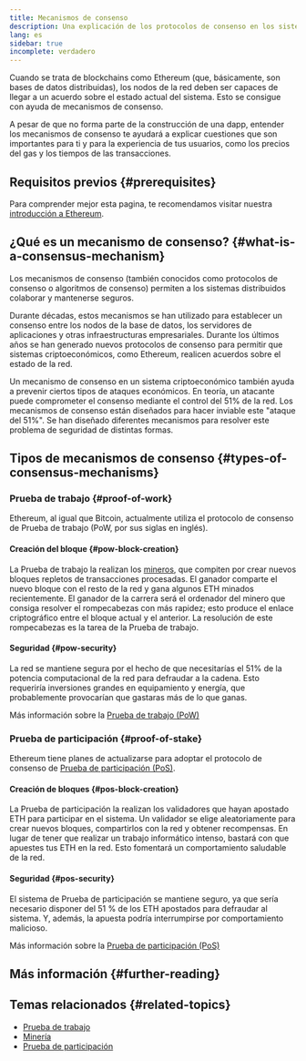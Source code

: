 ```yaml
---
title: Mecanismos de consenso
description: Una explicación de los protocolos de consenso en los sistemas distribuidos y de su función en Etherum.
lang: es
sidebar: true
incomplete: verdadero
---
```


Cuando se trata de blockchains como Ethereum (que, básicamente, son bases de datos distribuidas), los nodos de la red deben ser capaces de llegar a un acuerdo sobre el estado actual del sistema. Esto se consigue con ayuda de mecanismos de consenso.

A pesar de que no forma parte de la construcción de una dapp, entender los mecanismos de consenso te ayudará a explicar cuestiones que son importantes para ti y para la experiencia de tus usuarios, como los precios del gas y los tiempos de las transacciones.

## Requisitos previos {#prerequisites}

Para comprender mejor esta pagina, te recomendamos visitar nuestra [introducción a Ethereum](/developers/docs/intro-to-ethereum/).

## ¿Qué es un mecanismo de consenso? {#what-is-a-consensus-mechanism}

Los mecanismos de consenso (también conocidos como protocolos de consenso o algoritmos de consenso) permiten a los sistemas distribuidos colaborar y mantenerse seguros.

Durante décadas, estos mecanismos se han utilizado para establecer un consenso entre los nodos de la base de datos, los servidores de aplicaciones y otras infraestructuras empresariales. Durante los últimos años se han generado nuevos protocolos de consenso para permitir que sistemas criptoeconómicos, como Ethereum, realicen acuerdos sobre el estado de la red.

Un mecanismo de consenso en un sistema criptoeconómico también ayuda a prevenir ciertos tipos de ataques económicos. En teoría, un atacante puede comprometer el consenso mediante el control del 51% de la red. Los mecanismos de consenso están diseñados para hacer inviable este "ataque del 51%". Se han diseñado diferentes mecanismos para resolver este problema de seguridad de distintas formas.

<!-- ### Consensus -->

<!-- Formal requirements for a consensus protocol may include: -->

<!-- - Agreement: All correct processes must agree on the same value. -->
<!-- - Weak validity: For each correct process, its output must be the input of some correct process. -->
<!-- - Strong validity: If all correct processes receive the same input value, then they must all output that value. -->
<!-- - Termination: All processes must eventually decide on an output value -->

<!-- ### Fault tolerance -->
<!-- TODO explain how protocols must be fault tolerant -->

## Tipos de mecanismos de consenso {#types-of-consensus-mechanisms}

<!-- TODO -->
<!-- Why do different consensus protocols exist? -->
<!-- What are the tradeoffs of each? -->

### Prueba de trabajo {#proof-of-work}

Ethereum, al igual que Bitcoin, actualmente utiliza el protocolo de consenso de Prueba de trabajo (PoW, por sus siglas en inglés).

#### Creación del bloque {#pow-block-creation}

La Prueba de trabajo la realizan los [mineros](/developers/docs/consensus-mechanisms/pow/mining/), que compiten por crear nuevos bloques repletos de transacciones procesadas. El ganador comparte el nuevo bloque con el resto de la red y gana algunos ETH minados recientemente. El ganador de la carrera será el ordenador del minero que consiga resolver el rompecabezas con más rapidez; esto produce el enlace criptográfico entre el bloque actual y el anterior. La resolución de este rompecabezas es la tarea de la Prueba de trabajo.

#### Seguridad {#pow-security}

La red se mantiene segura por el hecho de que necesitarías el 51% de la potencia computacional de la red para defraudar a la cadena. Esto requeriría inversiones grandes en equipamiento y energía, que probablemente provocarían que gastaras más de lo que ganas.

Más información sobre la [Prueba de trabajo (PoW)](/developers/docs/consensus-mechanisms/pow/)

### Prueba de participación {#proof-of-stake}

Ethereum tiene planes de actualizarse para adoptar el protocolo de consenso de [Prueba de participación (PoS)](/developers/docs/consensus-mechanisms/pos/).

#### Creación de bloques {#pos-block-creation}

La Prueba de participación la realizan los validadores que hayan apostado ETH para participar en el sistema. Un validador se elige aleatoriamente para crear nuevos bloques, compartirlos con la red y obtener recompensas. En lugar de tener que realizar un trabajo informático intenso, bastará con que apuestes tus ETH en la red. Esto fomentará un comportamiento saludable de la red.

#### Seguridad {#pos-security}

El sistema de Prueba de participación se mantiene seguro, ya que sería necesario disponer del 51 % de los ETH apostados para defraudar al sistema. Y, además, la apuesta podría interrumpirse por comportamiento malicioso.

Más información sobre la [Prueba de participación (PoS)](/developers/docs/consensus-mechanisms/pos/)

## Más información {#further-reading}

<!-- TODO -->

## Temas relacionados {#related-topics}

- [Prueba de trabajo](/developers/docs/consensus-mechanisms/pow/)
- [Minería](/developers/docs/consensus-mechanisms/pow/mining/)
- [Prueba de participación](/developers/docs/consensus-mechanisms/pos/)

